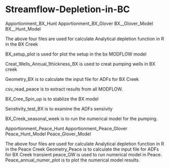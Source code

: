 # Streamflow-Depletion-in-BC
Apportionment_BX_Hunt
Apportionment_BX_Glover
BX__Glover_Model
BX__Hunt_Model

The above four files are used for calculate Analytical depletion function in R in the BX Creek 

BX_setup_plot is used for plot the setup in the bx MODFLOW model

Creat_Wells_Annual_1thickness_BX is used to creat pumping wells in BX creek

Geometry_BX is to calculate the input file for ADFs for BX Creek

csv_read_peace is to extract results from all MODFLOW.

BX_Cree_Spin_up is to stablize the BX model

Senstivity_test_BX is to examine the ADFs sensivity 

BX_Creek_seasonal_week is to run the numerical model for the pumping. 


Apportionment_Peace_Hunt
Apportionment_Peace_Glover
Peace_Hunt_Model
Peace_Glover_Model

The above four files are used for calculate Analytical depletion function in R in the Peace Creek 
Geometry_Peace is to calculate the input file for ADFs for BX Creek
transient peace_GW is used to run numerical model in Peace. 
Peace_annual_numer_plot is to plot the numerical model results.
